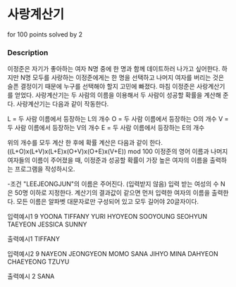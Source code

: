 # 사랑계산기
for 100 points solved by 2

### Description

이정준은 자기가 좋아하는 여자 N명 중에 한 명과 함께 데이트하러 나가고 싶어한다.
하지만 N명 모두를 사랑하는 이정준에게는 한 명을 선택하고 나머지 여자를 버리는 것은 슬픈 결정이기 때문에 누구를 선택해야 할지 고민에 빠졌다.
마침 이정준은 사랑계산기를 얻었다. 사랑계산기는 두 사람의 이름을 이용해서 두 사람이 성공할 확률을 계산해 준다. 사랑계산기는 다음과 같이 작동한다.

L = 두 사람 이름에서 등장하는 L의 개수
O = 두 사람 이름에서 등장하는 O의 개수
V = 두 사람 이름에서 등장하는 V의 개수
E = 두 사람 이름에서 등장하는 E의 개수

위의 개수를 모두 계산 한 후에 확률 계산은 다음과 같이 한다.
((L+O)x(L+V)x(L+E)x(O+V)x(O+E)x(V+E)) mod 100
이정준의 영어 이름과 나머지 여자들의 이름이 주어졌을 때, 이정준과 성공할 확률이 가장 높은 여자의 이름을 출력하는 프로그램을 작성하시오.

-조건
"LEEJEONGJUN"의 이름은 주어진다. (입력받지 않음)
입력 받는 여성의 수 N은 50명 이하로 지정한다.
계산기의 결과값이 같으면 먼저 입력한 여자의 이름을 출력한다.
모든 이름은 알파벳 대문자로만 구성되어 있고 모두 길어야 20글자이다.


입력예시1
9
YOONA
TIFFANY
YURI
HYOYEON
SOOYOUNG
SEOHYUN
TAEYEON
JESSICA
SUNNY

출력예시1
TIFFANY





입력예시2
9
NAYEON
JEONGYEON
MOMO
SANA
JIHYO
MINA
DAHYEON
CHAEYEONG
TZUYU

출력예시 2
SANA
